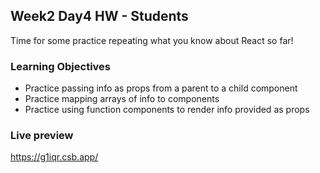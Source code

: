 ## Week2 Day4 HW - Students
Time for some practice repeating what you know about React so far!

### Learning Objectives
* Practice passing info as props from a parent to a child component
* Practice mapping arrays of info to components
* Practice using function components to render info provided as props

### Live preview
https://g1iqr.csb.app/
